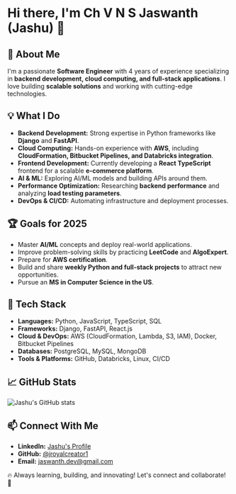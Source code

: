 # Hi there, I'm Ch V N S Jaswanth (Jashu) 👋

## 🚀 About Me
I'm a passionate **Software Engineer** with 4 years of experience specializing in **backend development, cloud computing, and full-stack applications**. I love building **scalable solutions** and working with cutting-edge technologies.

## 💡 What I Do
- **Backend Development:** Strong expertise in Python frameworks like **Django** and **FastAPI**.
- **Cloud Computing:** Hands-on experience with **AWS**, including **CloudFormation, Bitbucket Pipelines, and Databricks integration**.
- **Frontend Development:** Currently developing a **React TypeScript** frontend for a scalable **e-commerce platform**.
- **AI & ML:** Exploring AI/ML models and building APIs around them.
- **Performance Optimization:** Researching **backend performance** and analyzing **load testing parameters**.
- **DevOps & CI/CD:** Automating infrastructure and deployment processes.

## 🏆 Goals for 2025
- Master **AI/ML** concepts and deploy real-world applications.
- Improve problem-solving skills by practicing **LeetCode** and **AlgoExpert**.
- Prepare for **AWS certification**.
- Build and share **weekly Python and full-stack projects** to attract new opportunities.
- Pursue an **MS in Computer Science in the US**.

## 📌 Tech Stack
- **Languages:** Python, JavaScript, TypeScript, SQL
- **Frameworks:** Django, FastAPI, React.js
- **Cloud & DevOps:** AWS (CloudFormation, Lambda, S3, IAM), Docker, Bitbucket Pipelines
- **Databases:** PostgreSQL, MySQL, MongoDB
- **Tools & Platforms:** GitHub, Databricks, Linux, CI/CD

## 📈 GitHub Stats
![Jashu's GitHub stats](https://github-readme-stats.vercel.app/api?username=jaswanth-github&show_icons=true&theme=radical)

## 📫 Connect With Me
- **LinkedIn:** [Jashu's Profile](https://www.linkedin.com/in/ch-v-n-s-jaswanth/)
- **GitHub:** [@jroyalcreator1](https://github.com/royalcreator1)
- **Email:** jaswanth.dev@gmail.com

🔥 Always learning, building, and innovating! Let's connect and collaborate! 🚀


